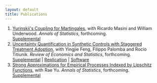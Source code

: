 ```yaml
---
layout: default
title: Publications
---
```


1. [Yurinskii's Coupling for Martingales](https://mdcattaneo.github.io/papers/Cattaneo-Masini-Underwood_2025_AOS.pdf), with Ricardo Masini and William Underwood.
_Annals of Statistics_, forthcoming.  
[Supplemental](https://mdcattaneo.github.io/papers/Cattaneo-Masini-Underwood_2025_AOS--Supplement.pdf)
2. [Uncertainty Quantification in Synthetic Controls with Staggered Treatment Adoption](https://mdcattaneo.github.io/papers/Cattaneo-Feng-Palomba-Titiunik_2025_RESTAT.pdf), with Yingjie Feng, Filippo Palomba and Rocio Titiunik.
_Review of Economics and Statistics_, forthcoming.  
[Supplemental](https://mdcattaneo.github.io/papers/Cattaneo-Feng-Palomba-Titiunik_2025_RESTAT--Supplement.pdf) | [Replication](https://github.com/nppackages-replication/CFPT_2025_RESTAT) | [Software](https://cattaneo.princeton.edu/software)
3. [Strong Approximations for Empirical Processes Indexed by Lipschitz Functions](https://mdcattaneo.github.io/papers/Cattaneo-Yu_2025_AOS.pdf), with Rae Yu.
_Annals of Statistics_, forthcoming.  
[Supplemental](https://mdcattaneo.github.io/papers/Cattaneo-Yu_2025_AOS--Supplement.pdf)
